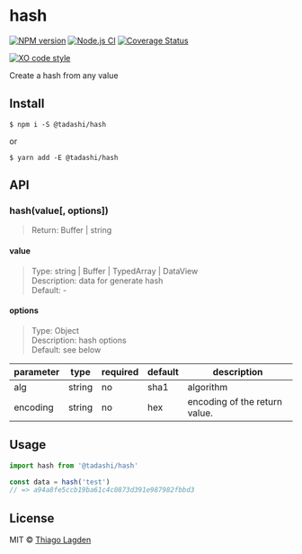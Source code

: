 # hash

[![NPM version][npm-img]][npm]
[![Node.js CI][ci-img]][ci]
[![Coverage Status][coveralls-img]][coveralls]

[![XO code style][xo-img]][xo]

[npm-img]:         https://img.shields.io/npm/v/@tadashi/hash.svg
[npm]:             https://www.npmjs.com/package/@tadashi/hash
[ci-img]:          https://github.com/lagden/hash/workflows/Node.js%20CI/badge.svg
[ci]:              https://github.com/lagden/hash/actions?query=workflow%3A%22Node.js+CI%22
[coveralls-img]:   https://coveralls.io/repos/github/lagden/hash/badge.svg?branch=main
[coveralls]:       https://coveralls.io/github/lagden/hash?branch=main
[xo-img]:          https://img.shields.io/badge/code_style-XO-5ed9c7.svg
[xo]:              https://github.com/sindresorhus/xo


Create a hash from any value


## Install

```
$ npm i -S @tadashi/hash
```

or

```
$ yarn add -E @tadashi/hash
```


## API

### hash(value[, options])

> Return: Buffer | string


#### value

> Type: string | Buffer | TypedArray | DataView  
> Description: data for generate hash  
> Default: - 


#### options

> Type: Object  
> Description: hash options  
> Default: see below


parameter | type      | required    | default     | description
--------  | --------  | ----------- | ----------- | ------------
alg       | string    | no          | sha1        | algorithm
encoding  | string    | no          | hex         | encoding of the return value.


## Usage

```js
import hash from '@tadashi/hash'

const data = hash('test')
// => a94a8fe5ccb19ba61c4c0873d391e987982fbbd3
```


## License

MIT © [Thiago Lagden](https://github.com/lagden)
